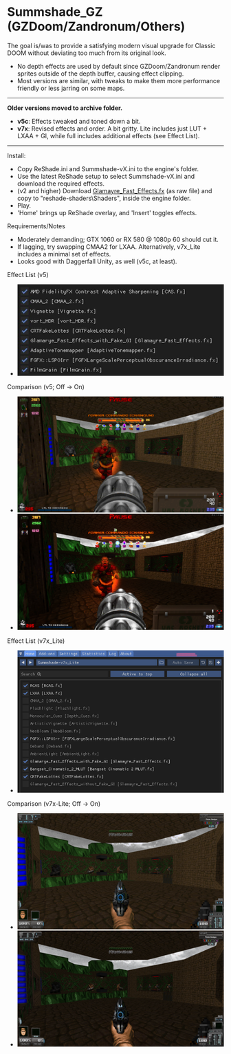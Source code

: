 # Summshade_GZ (GZDoom/Zandronum/Others)
The goal is/was to provide a satisfying modern visual upgrade for Classic DOOM without deviating too much from its original look.

- No depth effects are used by default since GZDoom/Zandronum render sprites outside of the depth buffer, causing effect clipping.
- Most versions are similar, with tweaks to make them more performance friendly or less jarring on some maps.
---
**Older versions moved to archive folder.**

- **v5c**: Effects tweaked and toned down a bit.
- **v7x**: Revised effects and order. A bit gritty. Lite includes just LUT + LXAA + GI, while full includes additional effects (see Effect List).
---
Install:
- Copy ReShade.ini and Summshade-vX.ini to the engine's folder.
- Use the latest ReShade setup to select Summshade-vX.ini and download the required effects.
- (v2 and higher) Download [Glamayre_Fast_Effects.fx](https://github.com/rj200/Glamarye_Fast_Effects_for_ReShade/blob/main/Shaders/Glamayre_Fast_Effects.fx) (as raw file) and copy to "reshade-shaders\Shaders", inside the engine folder.
- Play.
- 'Home' brings up ReShade overlay, and 'Insert' toggles effects.

Requirements/Notes
- Moderately demanding; GTX 1060 or RX 580 @ 1080p 60 should cut it.
- If lagging, try swapping CMAA2 for LXAA. Alternatively, v7x_Lite includes a minimal set of effects.
- Looks good with Daggerfall Unity, as well (v5c, at least).

Effect List (v5)
- ![Effect List](Images/EffectList_v5.jpg?raw=true "")

Comparison (v5; Off -> On)
- ![v5 Off](Images/v5_Off.jpg?raw=true "")
- ![v5 On](Images/v5_On.jpg?raw=true "")

Effect List (v7x_Lite)
- ![Effect List](Images/EffectList_v7x-Lite.png?raw=true "")

Comparison (v7x-Lite; Off -> On)
- ![v7x-Lite Off](Images/v7x-Lite_Off.png?raw=true "")
- ![v7x-Lite On](Images/v7x-Lite_On.png?raw=true "")
